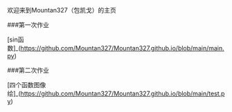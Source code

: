 欢迎来到Mountan327（包凯戈）的主页

###第一次作业

[sin函数]_(https://github.com/Mountan327/Mountan327.github.io/blob/main/main.py)

###第二次作业

[四个函数图像绘]_(https://github.com/Mountan327/Mountan327.github.io/blob/main/test.py)

